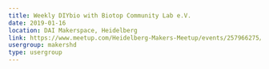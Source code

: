 ```yaml
---
title: Weekly DIYbio with Biotop Community Lab e.V.
date: 2019-01-16
location: DAI Makerspace, Heidelberg
link: https://www.meetup.com/Heidelberg-Makers-Meetup/events/257966275/
usergroup: makershd
type: usergroup
---
```

